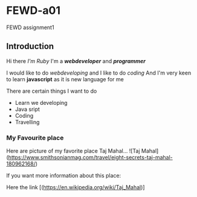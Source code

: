 # FEWD-a01
FEWD assignment1

## Introduction
Hi there *I'm Ruby* I'm a _**webdeveloper**_ and _**programmer**_

I would like to do _webdeveloping_ and  I like to do _coding_
And I'm very keen to learn **javascript** as it is new language for me


There are certain things I want to do 
* Learn we developing
* Java sript
* Coding
* Travelling

### My Favourite place 
Here are picture  of my favorite place Taj Mahal...
![Taj Mahal] (https://www.smithsonianmag.com/travel/eight-secrets-taj-mahal-180962168/)

If you want more information about this place:

Here the link [(https://en.wikipedia.org/wiki/Taj_Mahal)]


